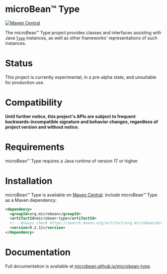 # microBean™ Type

[![Maven Central](https://maven-badges.herokuapp.com/maven-central/org.microbean/microbean-type/badge.svg)](https://maven-badges.herokuapp.com/maven-central/org.microbean/microbean-type)

The microBean™ Type project provides classes and interfaces assisting
with Java <a
href="https://docs.oracle.com/en/java/javase/17/docs/api/java.base/java/lang/reflect/Type.html"><code>Type</code></a>
instances, as well as other frameworks' representations of such instances.

# Status

This project is currently experimental, in a pre-alpha state, and
unsuitable for production use.

# Compatibility

**Until further notice, this project's APIs are subject to frequent
backwards-incompatible signature and behavior changes, regardless of
project version and without notice.**

# Requirements

microBean™ Type requires a Java runtime of version 17 or higher.

# Installation

microBean™ Type is available on [Maven
Central](https://search.maven.org/).  Include microBean™ Type as a
Maven dependency:

```xml
<dependency>
  <groupId>org.microbean</groupId>
  <artifactId>microbean-type</artifactId>
  <!-- Always check https://search.maven.org/artifact/org.microbean/microbean-type for up-to-date available versions. -->
  <version>0.2.11</version>
</dependency>
```

# Documentation

Full documentation is available at
[microbean.github.io/microbean-type](https://microbean.github.io/microbean-type/).
